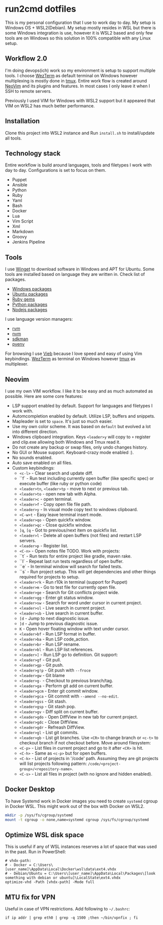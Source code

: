 # run2cmd dotfiles

This is my personal configuration that I use to work day to day. My setup is
Windows OS + WSL2(Debian). My setup mostly resides in WSL but there is some
Windows integration is use, however it is WSL2 based and only few tools are on
Windows so this solution in 100% compatible with any Linux setup.

## Workflow 2.0

I'm doing devops(ich) work so my environment is setup to support multiple
tools. I choose [WezTerm](https://wezfurlong.org/wezterm/index.html) as default
terminal on Windows however multiplexing is mostly done in
[tmux](https://github.com/tmux/tmux). Entire work flow is created around
[NeoVim](https://github.com/neovim/neovim) and its plugins and features. In most cases I
only leave it when I SSH to remote servers.

Previously I used VIM for Windows with WSL2 support but it appeared that VIM on
WSL2 has much better performance.

## Installation

Clone this project into WSL2 instance and Run `install.sh` to install/update
all tools.

## Technology stack

Entire workflow is build around languages, tools and filetypes I work with day to day.
Configurations is set to focus on them.

- Puppet
- Ansible
- Python
- Ruby
- Yaml
- Bash
- Docker
- Lua
- Vim Script
- Xml
- Markdown
- Groovy
- Jenkins Pipeline

## Tools

I use [Winget](https://github.com/microsoft/winget-cli) to download software in Windows and APT for
Ubuntu. Some tools are installed based on language they are written in. Check
list of packages.

- [Windows packages](Winfile)
- [Ubuntu packages](Pkgfile)
- [Ruby gems](Gemfile)
- [Python packages](Pythonfile)
- [Nodejs packages](package.json)

I use language version managers:

- [rvm](https://rvm.io/)
- [nvm](https://github.com/nvm-sh/nvm)
- [sdkman](https://sdkman.io/)
- [pyenv](https://github.com/pyenv/pyenv)

For browsing I use [Vieb](https://vieb.dev/) because I love speed and easy of
using Vim keybindings. [WezTerm](https://wezfurlong.org/wezterm/index.html) as
terminal on Windows however [tmux](https://github.com/tmux/tmux) as
multiplexer.

## Neovim

I use my own VIM workflow. I like it to be easy and as much automated as
possible. Here are some core features:

- LSP support enabled by default. Support for languages and filetypes I work with.
- Automcompletion enabled by default. Utilize LSP, buffers and snippets.
- Mapleader is set to `space`. It's just so much easier.
- Use my own color scheme. It was based on `default` but evolved a lot into
  different direction.
- Windows clipboard integration. Keys `<leader>y` will copy to `+` register and clip.exe allowing both Windows and Tmux read it.
- Do not create any backup or swap files, only undo changes history.
- No GUI or Mouse support. Keyboard-crazy mode enabled :).
- No sounds enabled.
- Auto save enabled on all files.
- Custom keybindings:
  - `<c-l>` - Clear search and update diff.
  - ``f` - Run test including currently open buffer (like specific spec) or execute buffer (like ruby or python code)
  - `<leader>tn`, `<leader>tp` - move to next or previous tab.
  - `<leader>to` - open new tab with Alpha.
  - `<leader>c` - open terminal.
  - `<leader>f` - Copy open file file path.
  - `<leader>y` - In visual mode copy text to windows clipboard.
  - `<C-w>t` - Easy leave terminal insert mode.
  - `<leader>qo` - Open quickfix window.
  - `<leader>qc` - Close quickfix window.
  - `]q`, `[q` - Got to previous/next item on quickfix list.
  - `<leader>l` - Delete all open buffers (not files) and restart LSP servers.
  - `<leader>p` - Register list.
  - `<C-n>` - Open notes file TODO.
  Work with projects:
  - ``t` - Run tests for entire project like gradle, maven rake.
  - ``l` - Repeat last run tests regardless of open buffer.
  - ``e` - In terminal window will search for failed tests.
  - ``s` - Run project setup. This will get dependencies and other things required for projects to setup.
  - `<leader>rk` - Run r10k in terminal (support for Puppet)
  - `<leader>m` - Go to test file for currently open file.
  - `<leader>ge` - Search for Git conflicts project wide.
  - `<leader>gg` - Enter git status window.
  - `<leader>sw` - Search for word under cursor in current project.
  - `<leader>sl` - Live search in current project.
  - `<leader>sb` - Live search in current buffer.
  - `[d` - Jump to next diagnostic issue.
  - `]d` - Jump to previous diagnostic issue.
  - `K` - Open hover floating window with text under cursor.
  - `<leader>bf` - Run LSP format in buffer.
  - `<leader>ba` - Run LSP code_action.
  - `<leader>br` - Run LSP rename.
  - `<leader>bl` - Run LSP list references.
  - `<leader>]` - Run LSP go to definition.
  Git support:
  - `<leader>gf` - Git pull.
  - `<leader>gp` - Git push.
  - `<leader>g!p` - Git push with `--froce`
  - `<leader>gw` - Git blame
  - `<leader>g-` - Checkout to previous branch/tag.
  - `<leader>ga` - Perform git add on current buffer.
  - `<leader>gcm` - Enter git commit window.
  - `<leader>gca` - Git commit with `--amend --no-edit`.
  - `<leader>gss` - Git stash.
  - `<leader>gsp` - Git stash pop.
  - `<leader>gv` - Diff split on current buffer.
  - `<leader>gdo` - Open DiffView in new tab for current project.
  - `<leader>gdc` - Close DiffView.
  - `<leader>gdr` - Refreash DiffView.
  - `<leader>gl` - List git commits.
  - `<leader>gb` - List git branches. Use `<CR>` to change branch or `<c-t>` to checkout branch if not checkout before.
  Move around filesystem:
  - `<C-p>` - List files in current project and go to it after `<CR>` is hit.
  - `<C-h>` - Same as `<c-p>` but for open buffers.
  - `<C-k>` - List of projects in '/code' path. Assuming they are git projects will list projects following pattern: `/code/<project-group>/<repository-name>`.
  - `<C-s>` - List all files in project (with no ignore and hidden enabled).

## Docker Desktop

To have Systemd work in Docker images you need to create `systemd` cgroup in
Docker WSL. This might work out of the box with Docker on WSL2.

```bash
mkdir -p /sys/fs/cgroup/systemd
mount -t cgroup -o none,name=systemd cgroup /sys/fs/cgroup/systemd
```

## Optimize WSL disk space

This is useful if any of WSL instances reserves a lot of space that was used in the past. Run in PowerShell:

```pwershell
# vhdx-path:
# - Docker = C:\Users\[user_name]\AppData\Local\Docker\wsl\data\ext4.vhdx
# - Debian/Ubuntu = C:\Users\[user_name]\AppData\Local\Packages\[look something with debian or ubuntu]\LocalState\ext4.vhdx
optimize-vhd -Path [vhdx-path] -Mode full
```

## MTU fix for VPN

Useful in case of VPN restrictions. Add following to `~/.bashrc`:

```# Fix for VPN
if ip addr | grep eth0 | grep -q 1500 ;then ~/bin/vpnfix ; fi
```

